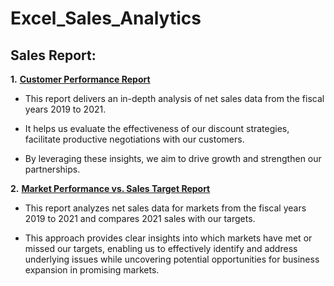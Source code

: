 # Excel_Sales_Analytics

## Sales Report:

**1.** __[Customer Performance Report](https://github.com/RajanKumar-787/Excel-Sales-Analytics/blob/main/Customer%20Performance%20Report.pdf)__

- This report delivers an in-depth analysis of net sales data from the fiscal years 2019 to 2021.

- It helps us evaluate the effectiveness of our discount strategies, facilitate productive negotiations with our customers.

- By leveraging these insights, we aim to drive growth and strengthen our partnerships.

**2.** __[Market Performance vs. Sales Target Report](https://github.com/RajanKumar-787/Excel-Sales-Analytics/blob/main/Market%20Performance%20Report%20vs.%20Sales%20Target.pdf)__

- This report analyzes net sales data for markets from the fiscal years 2019 to 2021 and compares 2021 sales with our targets.

- This approach provides clear insights into which markets have met or missed our targets, enabling us to effectively identify and 
address underlying issues while uncovering potential opportunities for business expansion in promising markets.
